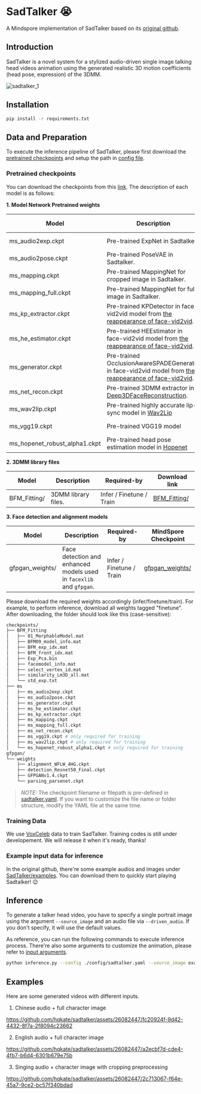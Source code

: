 # SadTalker :sob:

A Mindspore implementation of SadTalker based on its [original github](https://github.com/OpenTalker/SadTalker).

## Introduction
SadTalker is a novel system for a stylized audio-driven single image talking head videos animation using the generated realistic 3D motion coefficients (head pose, expression) of the 3DMM.

![sadtalker_1](https://github.com/hqkate/sadtalker/assets/26082447/f1239f9f-f434-4b2c-8ed0-3f07287eb7f3)


## Installation

```bash
pip install -r requirements.txt
```

## Data and Preparation

To execute the inference pipeline of SadTalker, please first download the [pretrained checkpoints](#pretrained-checkpoints) and setup the path in [config file](./config/sadtalker.yaml).

### Pretrained checkpoints

You can download the checkpoints from this [link](https://download-mindspore.osinfra.cn/toolkits/mindone/sadtalker/).
The description of each model is as follows:

**1. Model Network Pretrained weights**

| Model | Description | Required-by | MindSpore Checkpoint |
| --- | --- | --- | --- |
| ms_audio2exp.ckpt  | Pre-trained ExpNet in Sadtalker. | Infer / Finetune | [ms_audio2exp.ckpt](https://download-mindspore.osinfra.cn/toolkits/mindone/sadtalker/ms/ms_audio2exp.ckpt)
| ms_audio2pose.ckpt | Pre-trained PoseVAE in Sadtalker. | Infer / Finetune | [ms_audio2pose.ckpt](https://download-mindspore.osinfra.cn/toolkits/mindone/sadtalker/ms/ms_audio2pose.ckpt) |
| ms_mapping.ckpt | Pre-trained MappingNet for cropped image in Sadtalker. | Infer / Finetune | [ms_mapping.ckpt](https://download-mindspore.osinfra.cn/toolkits/mindone/sadtalker/ms/ms_mapping.ckpt) |
| ms_mapping_full.ckpt | Pre-trained MappingNet for full image in Sadtalker. | Infer / Finetune | [ms_mapping_full.ckpt](https://download-mindspore.osinfra.cn/toolkits/mindone/sadtalker/ms/ms_mapping_full.ckpt) |
| ms_kp_extractor.ckpt | Pre-trained KPDetector in face-vid2vid model from [the reappearance of face-vid2vid](https://github.com/zhanglonghao1992/One-Shot_Free-View_Neural_Talking_Head_Synthesis). | Infer / Finetune | [ms_kp_extractor.ckpt](https://download-mindspore.osinfra.cn/toolkits/mindone/sadtalker/ms/ms_kp_extractor.ckpt) |
| ms_he_estimator.ckpt | Pre-trained HEEstimator in face-vid2vid model from [the reappearance of face-vid2vid](https://github.com/zhanglonghao1992/One-Shot_Free-View_Neural_Talking_Head_Synthesis). | Infer / Finetune | [ms_he_estimator.ckpt](https://download-mindspore.osinfra.cn/toolkits/mindone/sadtalker/ms/ms_he_estimator.ckpt) |
| ms_generator.ckpt | Pre-trained OcclusionAwareSPADEGenerator in face-vid2vid model from [the reappearance of face-vid2vid](https://github.com/zhanglonghao1992/One-Shot_Free-View_Neural_Talking_Head_Synthesis). | Infer / Finetune | [ms_generator.ckpt](https://download-mindspore.osinfra.cn/toolkits/mindone/sadtalker/ms/ms_generator.ckpt) |
| ms_net_recon.ckpt | Pre-trained 3DMM extractor in [Deep3DFaceReconstruction](https://github.com/microsoft/Deep3DFaceReconstruction). | Infer / Finetune | [ms_net_recon.ckpt](https://download-mindspore.osinfra.cn/toolkits/mindone/sadtalker/ms/ms_net_recon.ckpt) |
| ms_wav2lip.ckpt | Pre-trained highly accurate lip-sync model in [Wav2Lip](https://github.com/Rudrabha/Wav2Lip) | Train / Finetune | [ms_wav2lip.ckpt](https://download-mindspore.osinfra.cn/toolkits/mindone/sadtalker/ms/ms_wav2lip.ckpt) |
| ms_vgg19.ckpt | Pre-trained VGG19 model | Train / Finetune | [ms_vgg19.ckpt](https://download-mindspore.osinfra.cn/toolkits/mindone/sadtalker/ms/ms_vgg19.ckpt) |
| ms_hopenet_robust_alpha1.ckpt | Pre-trained head pose estimation model in [Hopenet](https://github.com/natanielruiz/deep-head-pose/tree/master) | Train / Finetune | [ms_hopenet_robust_alpha1.ckpt](https://download-mindspore.osinfra.cn/toolkits/mindone/sadtalker/ms/ms_hopenet_robust_alpha1.ckpt) |

**2. 3DMM library files**

| Model | Description | Required-by | Download link |
| --- | --- | --- | --- |
| BFM_Fitting/ | 3DMM library files. | Infer / Finetune / Train | [BFM_Fitting/](https://download-mindspore.osinfra.cn/toolkits/mindone/sadtalker/BFM_Fitting/) |


**3. Face detection and alignment models**

| Model | Description | Required-by | MindSpore Checkpoint |
| --- | --- | --- | --- |
| gfpgan_weights/ | Face detection and enhanced models used in `facexlib` and `gfpgan`. | Infer / Finetune / Train | [gfpgan_weights/](https://download-mindspore.osinfra.cn/toolkits/mindone/sadtalker/gfpgan_weights/) |


Please download the required weights accordingly (infer/finetune/train). For example, to perform inference, download all weights tagged "finetune". After downloading, the folder should look like this (case-sensitive):

  ```bash
  checkpoints/
  ├── BFM_Fitting
  │   ├── 01_MorphableModel.mat
  │   ├── BFM09_model_info.mat
  │   ├── BFM_exp_idx.mat
  │   ├── BFM_front_idx.mat
  │   ├── Exp_Pca.bin
  │   ├── facemodel_info.mat
  │   ├── select_vertex_id.mat
  │   ├── similarity_Lm3D_all.mat
  │   └── std_exp.txt
  ├── ms
  │   ├── ms_audio2exp.ckpt
  │   ├── ms_audio2pose.ckpt
  │   ├── ms_generator.ckpt
  │   ├── ms_he_estimator.ckpt
  │   ├── ms_kp_extractor.ckpt
  │   ├── ms_mapping.ckpt
  │   ├── ms_mapping_full.ckpt
  │   ├── ms_net_recon.ckpt
  │   ├── ms_vgg19.ckpt # only required for training
  │   ├── ms_wav2lip.ckpt # only required for training
  │   └── ms_hopenet_robust_alpha1.ckpt # only required for training
  gfpgan/
  └── weights
      ├── alignment_WFLW_4HG.ckpt
      ├── detection_Resnet50_Final.ckpt
      ├── GFPGANv1.4.ckpt
      └── parsing_parsenet.ckpt
  ```

 > _NOTE:_  The checkpoint filename or filepath is pre-defined in [sadtalker.yaml](examples\sadtalker\config\sadtalker.yaml). If you want to customize the file name or folder structure, modify the YAML file at the same time.


### Training Data

We use [VoxCeleb](https://mm.kaist.ac.kr/datasets/voxceleb/) data to train SadTalker. Training codes is still under developement. We will release it when it's ready, thanks!


### Example input data for inference

In the original github, there're some example audios and images under [SadTalker/examples](https://github.com/OpenTalker/SadTalker/tree/main/examples). You can download them to quickly start playing Sadtalker! :wink:


## Inference

To generate a talker head video, you have to specify a single portrait image using the argument `--source_image` and an audio file via `--driven_audio`. If you don't specify, it will use the default values.

As reference, you can run the following commands to execute inference process. There're also some arguments to customize the animation, please refer to [input arguments](./utils/arg_parser.py).

```bash
python inference.py --config ./config/sadtalker.yaml --source_image examples/source_image/people_0.png --driven_audio examples/driven_audio/imagine.wav
```

## Examples

Here are some generated videos with different inputs.

1. Chinese audio + full character image

https://github.com/hqkate/sadtalker/assets/26082447/fc20924f-9d42-4432-8f7a-2f8094c23662


2. English audio + full character image

https://github.com/hqkate/sadtalker/assets/26082447/a2ecbf7d-cde4-4fb7-b6d4-6301b679e75b


3. Singing audio + character image with cropping preprocessing

https://github.com/hqkate/sadtalker/assets/26082447/2c713067-f64e-45a7-9ce2-bc57f340bdad
